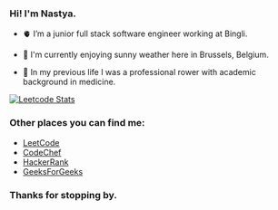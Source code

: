 ### Hi! I'm Nastya.

- 🫀 I’m a junior full stack software engineer working at Bingli.

- 🔭 I'm currently enjoying sunny weather here in Brussels, Belgium. 

- 🦾 In my previous life I was a professional rower with academic background in medicine.


[![Leetcode Stats](https://leetcard.jacoblin.cool/yanina-nas?cache=0?theme=dark&font=Poppins&ext=heatmap)](https://leetcode.com/yanina-nas/)

### Other places you can find me:
- [LeetCode][leetcode]
- [CodeChef][codechef]
- [HackerRank][hackerrank]
- [GeeksForGeeks][gfg]

[leetcode]: https://leetcode.com/yanina-nas/
[codechef]: https://www.codechef.com/users/sia_ch
[hackerrank]: https://www.hackerrank.com/plainwhiteyoghu1
[gfg]: https://auth.geeksforgeeks.org/user/plainwhiteyoghurt

### Thanks for stopping by.
